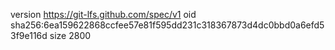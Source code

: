 version https://git-lfs.github.com/spec/v1
oid sha256:6ea159622868ccfee57e81f595dd231c318367873d4dc0bbd0a6efd53f9e116d
size 2800
